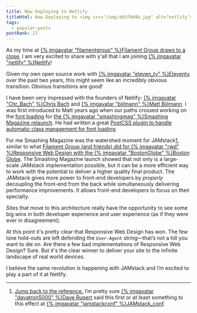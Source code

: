 ```yaml
---
title: Now Deploying to Netlify
titleHtml: Now Deploying to <img src="/img/ab5f9d4b.jpg" alt="netlify’s Avatar" class="z-avatar z-avatar-eq" width="48" height="48">Netlify
tags:
  - popular-posts
postRank: 17
---
```

As my time at [{% imgavatar "filamentgroup" %}Filament Group draws to a close](/web/filament-group/), I am very excited to share with y'all that I am joining [{% imgavatar "netlify" %}Netlify](https://www.netlify.com/)!

Given my own open source work with [{% imgavatar "eleven_ty" %}Eleventy](https://www.11ty.dev/) over the past two years, this might seem like an incredibly obvious transition. Obvious transitions are good!

I have been very impressed with the founders of Netlify: [{% imgavatar "Chr_Bach" %}Chris Bach](https://twitter.com/Chr_Bach) and [{% imgavatar "biilmann" %}Matt Biilmann](https://twitter.com/biilmann). I was first introduced to Matt years ago when our paths crossed working on the [font loading](/web/the-compromise/) for [the {% imgavatar "smashingmag" %}Smashing Magazine relaunch](https://www.netlify.com/case-studies/smashing/). He had written a great [PostCSS plugin to handle automatic class management for font loading](/web/font-loading-classes/).

For me Smashing Magazine was the watershed moment for JAMstack<a href="#note-1" class="notes_link" id="link-note-1">1</a>, similar to what [Filament Group (and friends) did for {% imgavatar "rwd" %}Responsive Web Design with the {% imgavatar "BostonGlobe" %}Boston Globe](https://www.filamentgroup.com/lab/introducing-the-new-responsive-designed-bostonglobecom.html). The Smashing Magazine launch showed that not only is a large-scale JAMstack implementation possible, but it can be a more efficient way to work with the potential to deliver a higher quality final product. The JAMstack gives more power to front-end developers by _properly_ decoupling the front-end from the back while simultaneously delivering performance improvements. It allows front-end developers to focus on their specialty.

Sites that move to this architecture really have the opportunity to see some big wins in both developer experience and user experience (as if they were ever in disagreement).

At this point it's pretty clear that Responsive Web Design has won. The few lone hold-outs are left defending the `User-Agent` string—that’s not a hill you want to die on. Are there a few bad implementations of Responsive Web Design? Sure. But it's the clear winner to deliver your site to the infinite landscape of real world devices.

I believe the same revolution is happening with JAMstack and I’m excited to play a part of it at Netlify.


---
<ol class="notes">
    <li class="notes_note"><a id="note-1" href="#link-note-1" class="notes_linkback">Jump back to the reference.</a> I’m pretty sure <a href="https://twitter.com/davatron5000">{% imgavatar "davatron5000" %}Dave Rupert</a> said this first or at least something to this effect at <a href="https://twitter.com/jamstackconf">{% imgavatar "jamstackconf" %}JAMstack_conf</a>.</li>
</ol>

